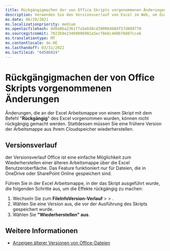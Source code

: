 ```yaml
---
title: Rückgängigmachen der von Office Skripts vorgenommenen Änderungen
description: Verwenden Sie den Versionsverlauf von Excel im Web, um die Änderungen rückgängig zu machen, die durch Ausführen eines Skripts vorgenommen wurden.
ms.date: 06/29/2021
ms.localizationpriority: medium
ms.openlocfilehash: 8d8a86a2361f7a5eb58cd3900b488df57d889770
ms.sourcegitcommit: 7023b9e23499806901a5ecf8ebc460b76887cca6
ms.translationtype: MT
ms.contentlocale: de-DE
ms.lasthandoff: 03/31/2022
ms.locfileid: "64586024"
---
```

# <a name="undo-the-changes-made-by-office-scripts"></a>Rückgängigmachen der von Office Skripts vorgenommenen Änderungen

Änderungen, die an der Excel Arbeitsmappe von einem Skript mit dem Befehl "**Rückgängig**" des Excel vorgenommen wurden, können nicht rückgängig gemacht werden. Stattdessen müssen Sie eine frühere Version der Arbeitsmappe aus Ihrem Cloudspeicher wiederherstellen.

## <a name="version-history"></a>Versionsverlauf

der Versionsverlauf Office ist eine einfache Möglichkeit zum Wiederherstellen einer älteren Arbeitsmappe über die Excel Benutzeroberfläche. Das Feature funktioniert nur für Dateien, die in OneDrive oder SharePoint Online gespeichert sind.

Führen Sie in der Excel Arbeitsmappe, in der das Skript ausgeführt wurde, die folgenden Schritte aus, um die Effekte rückgängig zu machen:

1. Wechseln Sie zum **FileInfoVersion-Verlauf** >  > .
2. Wählen Sie eine Version aus, die vor der Ausführung des Skripts gespeichert wurde.
3. Wählen Sie **"Wiederherstellen" aus**.

## <a name="see-also"></a>Weitere Informationen

- [Anzeigen älterer Versionen von Office-Dateien](https://support.office.com/article/View-previous-versions-of-Office-files-5c1e076f-a9c9-41b8-8ace-f77b9642e2c2#ID0EABBAAA=Web)
